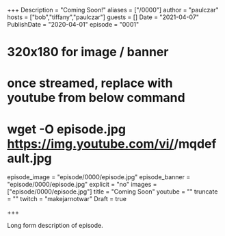 +++
Description = "Coming Soon!"
aliases = ["/0000"]
author = "paulczar"
hosts = ["bob","tiffany","paulczar"]
guests = []
Date = "2021-04-07"
PublishDate = "2020-04-01"
episode = "0001"
# 320x180 for image / banner
# once streamed, replace with youtube from below command
# wget -O episode.jpg https://img.youtube.com/vi/<youtube-id>/mqdefault.jpg
episode_image = "episode/0000/episode.jpg"
episode_banner = "episode/0000/episode.jpg"
explicit = "no"
images = ["episode/0000/episode.jpg"]
title = "Coming Soon"
youtube = ""
truncate = ""
twitch = "makejarnotwar"
Draft = true

+++

Long form description of episode.
